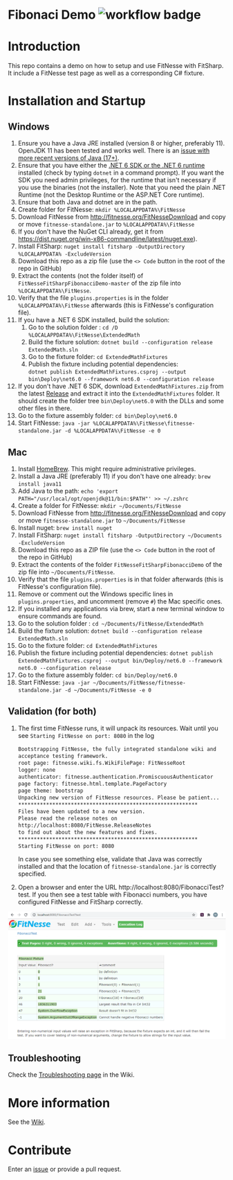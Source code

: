 # Fibonaci Demo ![workflow badge](../../actions/workflows/ci.yml/badge.svg)

# Introduction 
This repo contains a demo on how to setup and use FitNesse with FitSharp. It include a FitNesse test page as well as a corresponding C# fixture. 

# Installation and Startup

## Windows
 1. Ensure you have a Java JRE installed (version 8 or higher, preferably 11). OpenJDK 11 has been tested and works well. There is an [issue with more recent versions of Java (17+)](java-security-manager-issue.md).
 3. Ensure that you have either the [.NET 6 SDK or the .NET 6 runtime](https://dotnet.microsoft.com/download/dotnet/6.0) installed (check by typing `dotnet` in a command prompt). If you want the SDK you need admin privileges, for the runtime that isn't necessary if you use the binaries (not the installer). Note that you need the plain .NET Runtime (not the Desktop Runtime or the ASP.NET Core runtime).
 4. Ensure that both Java and dotnet are in the path.
 5. Create folder for FitNesse: `mkdir %LOCALAPPDATA%\FitNesse` 
 6. Download FitNesse from http://fitnesse.org/FitNesseDownload and copy or move `fitnesse-standalone.jar` to `%LOCALAPPDATA%\FitNesse`
 7. If you don't have the NuGet CLI already, get it from https://dist.nuget.org/win-x86-commandline/latest/nuget.exe).
 8. Install FitSharp: `nuget install fitsharp -OutputDirectory %LOCALAPPDATA% -ExcludeVersion`
 9. Download this repo as a zip file (use the `<> Code` button in the root of the repo in GitHub)
 10. Extract the contents (not the folder itself) of `FitNesseFitSharpFibonacciDemo-master` of the zip file into `%LOCALAPPDATA%\FitNesse`.  
 11. Verify that the file `plugins.properties` is in the folder `%LOCALAPPDATA%\FitNesse` afterwards (this is FitNesse's configuration file).
 12. If you have a .NET 6 SDK installed, build the solution:
     1. Go to the solution folder : `cd /D %LOCALAPPDATA%\FitNesse\ExtendedMath`
     2. Build the fixture solution: `dotnet build --configuration release ExtendedMath.sln`
     3. Go to the fixture folder: `cd ExtendedMathFixtures`
     4. Publish the fixture including potential dependencies:<br/>`dotnet publish ExtendedMathFixtures.csproj --output bin\Deploy\net6.0 --framework net6.0 --configuration release`
 13. If you don't have .NET 6 SDK, download `ExtendedMathFixtures.zip` from the latest [Release](../../releases) and extract it into the `ExtendedMathFixtures` folder. It should create the folder tree `bin\Deploy\net6.0` with the DLLs and some other files in there.
 14. Go to the fixture assembly folder: `cd bin\Deploy\net6.0`
 15. Start FitNesse: `java -jar %LOCALAPPDATA%\FitNesse\fitnesse-standalone.jar -d %LOCALAPPDATA%\FitNesse -e 0`	

## Mac
1. Install [HomeBrew](https://brew.sh). This might require administrative privileges.
1. Install a Java JRE (preferably 11) if you don't have one already: `brew install java11`
1. Add Java to the path: `echo 'export PATH="/usr/local/opt/openjdk@11/bin:$PATH"' >> ~/.zshrc`
1. Create a folder for FitNesse: `mkdir ~/Documents/FitNesse`
1. Download FitNesse from  http://fitnesse.org/FitNesseDownload and copy or move `fitnesse-standalone.jar` to `~/Documents/FitNesse`
1. Install nuget: `brew install nuget`
1. Install FitSharp: `nuget install fitsharp -OutputDirectory ~/Documents -ExcludeVersion`
1. Download this repo as a ZIP file (use the `<> Code` button in the root of the repo in GitHub) 
1. Extract the contents of the folder `FitNesseFitSharpFibonacciDemo` of the zip file into `~/Documents/FitNesse`. 
1. Verify that the file `plugins.properties` is in that folder afterwards (this is FitNesse's configuration file).
1. Remove or comment out the Windows specific lines in `plugins.properties`, and uncomment (remove `#`) the Mac specific ones.
1. If you installed any applications via brew, start a new terminal window to ensure commands are found.
1. Go to the solution folder : `cd ~/Documents/FitNesse/ExtendedMath`
1. Build the fixture solution: `dotnet build --configuration release ExtendedMath.sln`
1. Go to the fixture folder: `cd ExtendedMathFixtures`
1. Publish the fixture including potential dependencies: `dotnet publish ExtendedMathFixtures.csproj --output bin/Deploy/net6.0 --framework net6.0 --configuration release`
1. Go to the fixture assembly folder: `cd bin/Deploy/net6.0`
1. Start FitNesse: `java -jar ~/Documents/FitNesse/fitnesse-standalone.jar -d ~/Documents/FitNesse -e 0`

## Validation (for both)
1. The first time FitNesse runs, it will unpack its resources. Wait until you see `Starting FitNesse on port: 8080` in the log
    ```
    Bootstrapping FitNesse, the fully integrated standalone wiki and acceptance testing framework.
    root page: fitnesse.wiki.fs.WikiFilePage: FitNesseRoot
    logger: none
    authenticator: fitnesse.authentication.PromiscuousAuthenticator
    page factory: fitnesse.html.template.PageFactory
    page theme: bootstrap
    Unpacking new version of FitNesse resources. Please be patient...
    **********************************************************
    Files have been updated to a new version.
    Please read the release notes on
    http://localhost:8080/FitNesse.ReleaseNotes
    to find out about the new features and fixes.
    **********************************************************
    Starting FitNesse on port: 8080
    ```

    In case you see something else, validate that Java was correctly installed and that the location of `fitnesse-standalone.jar` is correctly specified.

  1. Open a browser and enter the URL http://localhost:8080/FibonacciTest?test. If you then see a test table with Fibonacci numbers, you have configured FitNesse and FitSharp correctly.

![Fibonacci Test Results](images/FitNesseFibonacciTest.png "Running your first FitNesse test")

## Troubleshooting
Check the [Troubleshooting page](../../wiki/A-Troubleshooting) in the Wiki.

# More information
See the [Wiki](../../wiki).

# Contribute
Enter an [issue](../../issues) or provide a pull request. 
